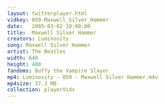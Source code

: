 ```yaml
---
layout: twitterplayer.html
vidkey: 059-Maxwell_Silver_Hammer
date:   2005-03-02 10:00:00
title:  Maxwell Silver Hammer
creators: Luminosity
song: Maxwell Silver Hammer
artist: The Beatles
width: 640
height: 480
fandoms: Buffy the Vampire Slayer
mp4: Luminosity - 059 - Maxwell Silver Hammer.m4v
mp4size: 37.3 MB
collection: playerVids
---
```


  <div>
  
  </div>
  